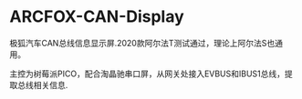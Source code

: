 # ARCFOX-CAN-Display
极狐汽车CAN总线信息显示屏.2020款阿尔法T测试通过，理论上阿尔法S也通用。

主控为树莓派PICO，配合淘晶驰串口屏，从网关处接入EVBUS和IBUS1总线，提取总线相关信息.
